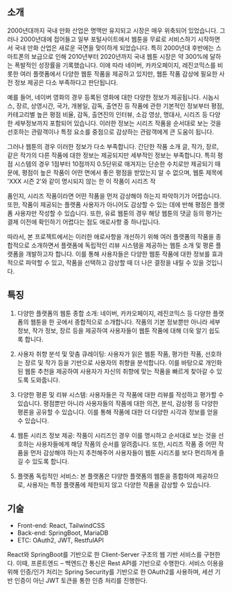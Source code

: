 ## 소개

2000년대까지 국내 만화 산업은 명맥만 유지되고 시장은 매우 위축되어 있었습니다. 그러나 2000년대에 접어들고 일부 포털사이트에서 웹툰을 무료로 서비스하기 시작하면서 국내 만화 산업은 새로운 국면을 맞이하게 되었습니다. 특히 2000년대 후반에는 스마트폰의 보급으로 인해 2010년부터 2020년까지 국내 웹툰 시장은 약 300%에 달하는 폭발적인 성장률을 기록했습니다. 이에 따라 네이버, 카카오페이지, 레진코믹스를 비롯한 여러 플랫폼에서 다양한 웹툰 작품을 제공하고 있지만, 웹툰 작품 감상에 필요한 사전 정보 제공은 다소 부족하다고 판단됩니다.

예를 들어, 네이버 영화의 경우 등록된 영화에 대한 다양한 정보가 제공됩니다. 시놉시스, 장르, 상영시간, 국가, 개봉일, 감독, 출연진 등 작품에 관한 기본적인 정보부터 평점, 카테고리별 높은 평점 비율, 감독, 출연진의 인터뷰, 소감 영상, 명대사, 시리즈 등 다양한 세부정보까지 포함되어 있습니다. 이러한 정보는 시리즈 작품을 순서대로 보는 것을 선호하는 관람객이나 특정 요소를 중점으로 감상하는 관람객에게 큰 도움이 됩니다.

그러나 웹툰의 경우 이러한 정보가 다소 부족합니다. 간단한 작품 소개 글, 작가, 장르, 같은 작가의 다른 작품에 대한 정보는 제공되지만 세부적인 정보는 부족합니다. 특히 평점 시스템의 경우 1점부터 10점까지 0.5단위로 매겨지는 단순한 수치로만 제공되기 때문에, 평점이 높은 작품이 어떤 면에서 좋은 평점을 받았는지 알 수 없으며, 웹툰 제목에 'XXX 시즌 2'와 같이 명시되지 않는 한 이 작품이 시리즈 작

품인지, 시리즈 작품이라면 어떤 작품을 먼저 감상해야 하는지 파악하기가 어렵습니다. 또한, 작품이 제공되는 플랫폼 사용자가 아니어도 감상할 수 있는 데에 반해 평점은 플랫폼 사용자만 작성할 수 있습니다. 또한, 유료 웹툰의 경우 해당 웹툰의 댓글 등의 평가는 결제 이전에 확인하기 어렵다는 점도 애로사항 중 하나입니다.

따라서, 본 프로젝트에서는 이러한 애로사항을 개선하기 위해 여러 플랫폼의 작품을 종합적으로 소개하면서 플랫폼에 독립적인 리뷰 시스템을 제공하는 웹툰 소개 및 평론 플랫폼을 개발하고자 합니다. 이를 통해 사용자들은 다양한 웹툰 작품에 대한 정보를 효과적으로 파악할 수 있고, 작품을 선택하고 감상할 때 더 나은 결정을 내릴 수 있을 것입니다.

## 특징
1. 다양한 플랫폼의 웹툰 종합 소개: 네이버, 카카오페이지, 레진코믹스 등 다양한 플랫폼의 웹툰을 한 곳에서 종합적으로 소개합니다. 작품의 기본 정보뿐만 아니라 세부 정보, 작가 정보, 장르 등을 제공하여 사용자들이 웹툰 작품에 대해 더욱 알기 쉽도록 합니다.

2. 사용자 취향 분석 및 맞춤 큐레이팅: 사용자가 읽은 웹툰 작품, 평가한 작품, 선호하는 장르 및 작가 등을 기반으로 사용자의 취향을 분석합니다. 이를 바탕으로 개인화된 웹툰 추천을 제공하여 사용자가 자신의 취향에 맞는 작품을 빠르게 찾아갈 수 있도록 도와줍니다.

3. 다양한 평론 및 리뷰 시스템: 사용자들은 각 작품에 대한 리뷰를 작성하고 평가할 수 있습니다. 평점뿐만 아니라 사용자들의 작품에 대한 의견, 분석, 감상평 등 다양한 평론을 공유할 수 있습니다. 이를 통해 작품에 대한 더 다양한 시각과 정보를 얻을 수 있습니다.

4. 웹툰 시리즈 정보 제공: 작품이 시리즈인 경우 이를 명시하고 순서대로 보는 것을 선호하는 사용자들에게 해당 작품의 순서를 알려줍니다. 또한, 시리즈 작품 중 어떤 작품을 먼저 감상해야 하는지 추천해주어 사용자들이 웹툰 시리즈를 보다 편리하게 즐길 수 있도록 합니다.

5. 플랫폼 독립적인 서비스: 본 플랫폼은 다양한 플랫폼의 웹툰을 종합하여 제공하므로, 사용자는 특정 플랫폼에 제한되지 않고 다양한 작품을 감상할 수 있습니다.

## 기술
- Front-end: React, TailwindCSS
- Back-end: SpringBoot, MariaDB
- ETC: OAuth2, JWT, RestfulAPI

React와 SpringBoot를 기반으로 한 Client-Server 구조의 웹 기반 서비스를 구현한다. 이때, 프론트엔드 – 백엔드간 통신은 Rest API를 기반으로 수행한다. 서비스 이용을 위해 인증/인가 처리는 Spring Security를 기반으로 한 OAuth2를 사용하며, 세션 기반 인증이 아닌 JWT 토큰을 통한 인증 처리를 진행한다.
